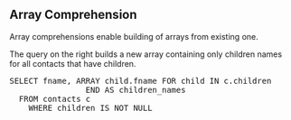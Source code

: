 ## Array Comprehension

Array comprehensions enable building of arrays from existing one.

The query on the right builds a new array containing only children names for all contacts that have children. 
<pre id="example">
SELECT fname, ARRAY child.fname FOR child IN c.children 
				END AS children_names 
  FROM contacts c 
    WHERE children IS NOT NULL
</pre>
